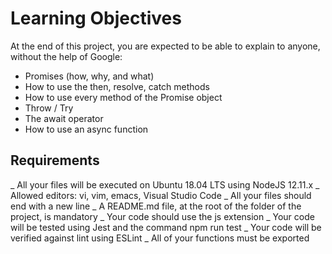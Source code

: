 # Learning Objectives
At the end of this project, you are expected to be able to explain to anyone, without the help of Google:

* Promises (how, why, and what)
* How to use the then, resolve, catch methods
* How to use every method of the Promise object
* Throw / Try
* The await operator
* How to use an async function
## Requirements
 _ All your files will be executed on Ubuntu 18.04 LTS using NodeJS 12.11.x
 _ Allowed editors: vi, vim, emacs, Visual Studio Code
 _ All your files should end with a new line
 _ A README.md file, at the root of the folder of the project, is mandatory
 _ Your code should use the js extension
 _ Your code will be tested using Jest and the command npm run test
 _ Your code will be verified against lint using ESLint
 _ All of your functions must be exported
